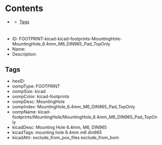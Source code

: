 



Contents
========

* [](#)
	* [Tags](#tags)

# 

- ID: FOOTPRINT-kicad-kicad-footprints-MountingHole-MountingHole_6.4mm_M6_DIN965_Pad_TopOnly
- Name: 
- Description: 

## Tags

- hexID: 
- oompType: FOOTPRINT
- oompSize: kicad
- oompColor: kicad-footprints
- oompDesc: MountingHole
- oompIndex: MountingHole_6.4mm_M6_DIN965_Pad_TopOnly
- oompName: kicad-footprints/MountingHole/MountingHole_6.4mm_M6_DIN965_Pad_TopOnly
- kicadDesc: Mounting Hole 6.4mm, M6, DIN965
- kicadTags: mounting hole 6.4mm m6 din965
- kicadAttr: exclude_from_pos_files exclude_from_bom
